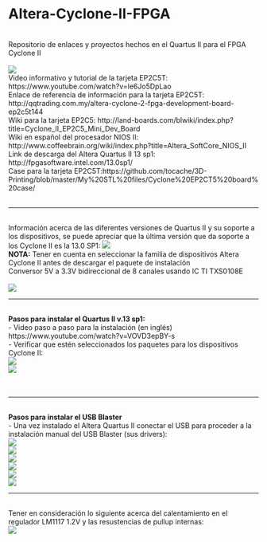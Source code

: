 # Altera-Cyclone-II-FPGA
<br>
Repositorio de enlaces y proyectos hechos en el Quartus II para el FPGA Cyclone II<br><br>
<img src="https://github.com/tocache/Altera-Cyclone-II-FPGA/blob/75c83a53fa12133dddf69c7ac84b6360d7030bf7/IF_F31D8167.jpg"><br>
Video informativo y tutorial de la tarjeta EP2C5T: https://www.youtube.com/watch?v=le6Jo5DpLao <br>
Enlace de referencia de información para la tarjeta EP2C5T: http://qqtrading.com.my/altera-cyclone-2-fpga-development-board-ep2c5t144<br>
Wiki para la tarjeta EP2C5: http://land-boards.com/blwiki/index.php?title=Cyclone_II_EP2C5_Mini_Dev_Board<br>
Wiki en español del procesador NIOS II: http://www.coffeebrain.org/wiki/index.php?title=Altera_SoftCore_NIOS_II<br>
Link de descarga del Altera Quartus II 13 sp1: http://fpgasoftware.intel.com/13.0sp1/<br>
Case para la tarjeta EP2C5T:https://github.com/tocache/3D-Printing/blob/master/My%20STL%20files/Cyclone%20EP2CT5%20board%20case/<br><br>
<hr><br>
Información acerca de las diferentes versiones de Quartus II y su soporte a los dispositivos, se puede apreciar que la última versión que da soporte a los Cyclone II es la 13.0 SP1:
<img src="device support list for altera cyclone.PNG"><br>
<b>NOTA:</b> Tener en cuenta en seleccionar la familia de dispositivos Altera Cyclone II antes de descargar el paquete de instalación<br>
Conversor 5V a 3.3V bidireccional de 8 canales usando IC TI TXS0108E<br><br>
<img src="conversor-de-nivel-bidirecional-8ch-txs0108e.jpg"><br>
<hr><br>
<b>Pasos para instalar el Quartus II v.13 sp1:</b><br>
- Video paso a paso para la instalación (en inglés) https://www.youtube.com/watch?v=VOVD3epBY-s <br>
- Verificar que estén seleccionados los paquetes para los dispositivos Cyclone II:<br>
<img src="quartus 13 installation procedures 01.PNG"><br>
<img src="quartus 13 installation procedures 02.PNG"><br><br><br>
<hr><br>
<b>Pasos para instalar el USB Blaster</b><br>
- Una vez instalado el Altera Quartus II conectar el USB para proceder a la instalación manual del USB Blaster (sus drivers):<br>
<img src="quartus 13 installation procedures 03.PNG"><br>
<img src="quartus 13 installation procedures 04.PNG"><br>
<img src="quartus 13 installation procedures 05.PNG"><br>
<img src="quartus 13 installation procedures 06.PNG"><br>
<img src="quartus 13 installation procedures 07.PNG"><br>
<img src="quartus 13 installation procedures 08.PNG"><br>
<hr><br>
Tener en consideración lo siguiente acerca del calentamiento en el regulador LM1117 1.2V y las resustencias de pullup internas:<br>
<img src="https://user-images.githubusercontent.com/13710230/119237851-ace6c400-bb04-11eb-8782-e914b42f7ea6.png"><br>

